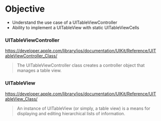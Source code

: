 # Objective
* Understand the use case of a UITableViewController
* Ability to implement a UITableView with static UITableViewCells

### UITableViewController  
https://developer.apple.com/library/ios/documentation/UIKit/Reference/UITableViewController_Class/  
> The UITableViewController class creates a controller object that manages a table view.

### UITableView  
https://developer.apple.com/library/ios/documentation/UIKit/Reference/UITableView_Class/  
> An instance of UITableView (or simply, a table view) is a means for displaying and editing hierarchical lists of information.


